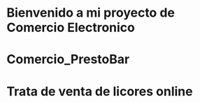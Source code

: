 # Bienvenido a mi proyecto de Comercio Electronico
# Comercio_PrestoBar
# Trata de venta de licores online
